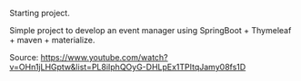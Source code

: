 Starting project.

Simple project to develop an event manager using SpringBoot + Thymeleaf + maven + materialize.

Source: https://www.youtube.com/watch?v=OHn1jLHGptw&list=PL8iIphQOyG-DHLpEx1TPItqJamy08fs1D
